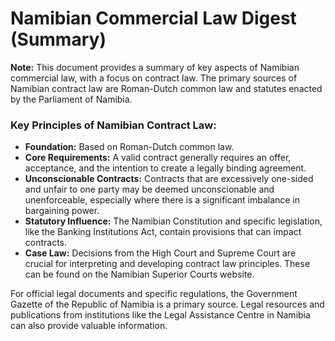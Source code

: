 # Namibian Commercial Law Digest (Summary)

**Note:** This document provides a summary of key aspects of Namibian commercial law, with a focus on contract law. The primary sources of Namibian contract law are Roman-Dutch common law and statutes enacted by the Parliament of Namibia.

### Key Principles of Namibian Contract Law:

*   **Foundation:** Based on Roman-Dutch common law.
*   **Core Requirements:** A valid contract generally requires an offer, acceptance, and the intention to create a legally binding agreement.
*   **Unconscionable Contracts:** Contracts that are excessively one-sided and unfair to one party may be deemed unconscionable and unenforceable, especially where there is a significant imbalance in bargaining power.
*   **Statutory Influence:** The Namibian Constitution and specific legislation, like the Banking Institutions Act, contain provisions that can impact contracts.
*   **Case Law:** Decisions from the High Court and Supreme Court are crucial for interpreting and developing contract law principles. These can be found on the Namibian Superior Courts website.

For official legal documents and specific regulations, the Government Gazette of the Republic of Namibia is a primary source. Legal resources and publications from institutions like the Legal Assistance Centre in Namibia can also provide valuable information.
